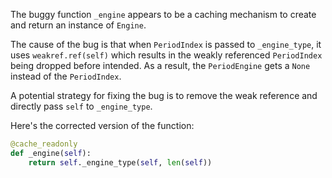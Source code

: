 The buggy function `_engine` appears to be a caching mechanism to create and return an instance of `Engine`.

The cause of the bug is that when `PeriodIndex` is passed to `_engine_type`, it uses `weakref.ref(self)` which results in the weakly referenced `PeriodIndex` being dropped before intended. As a result, the `PeriodEngine` gets a `None` instead of the `PeriodIndex`.

A potential strategy for fixing the bug is to remove the weak reference and directly pass `self` to `_engine_type`.

Here's the corrected version of the function:

```python
@cache_readonly
def _engine(self):
    return self._engine_type(self, len(self))
```